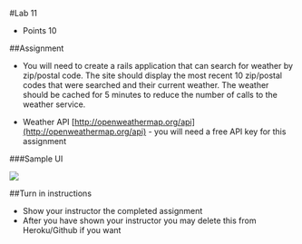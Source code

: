 #Lab 11
* Points 10

##Assignment

* You will need to create a rails application that can search for weather by
zip/postal code.  The site should display the most recent 10 zip/postal codes
that were searched and their current weather.  The weather should be cached for
5 minutes to reduce the number of calls to the weather service.

* Weather API [http://openweathermap.org/api](http://openweathermap.org/api) -
you will need a free API key for this assignment

###Sample UI

![](https://dl.dropboxusercontent.com/s/g6mkpnpu72obbj6/2016-01-31%20at%208.07%20AM.png)

##Turn in instructions
* Show your instructor the completed assignment
* After you have shown your instructor you may delete this from Heroku/Github if you want
